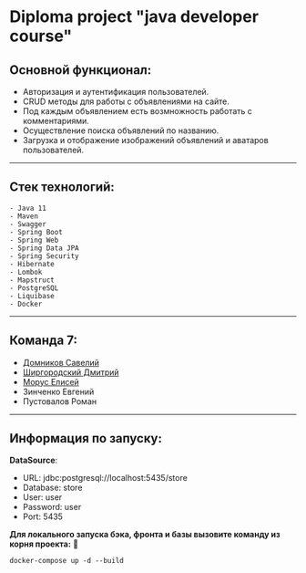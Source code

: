 # Diploma project "java developer course"

## Основной функционал:

* Авторизация и аутентификация пользователей.
* CRUD методы для работы с объявлениями на сайте.
* Под каждым объявлением есть возмножность работать с комментариями.
* Осуществление поиска объявлений по названию.
* Загрузка и отображение изображений объявлений и аватаров пользователей.

---

## Стек технологий:

    - Java 11
    - Maven
    - Swagger
    - Spring Boot
    - Spring Web
    - Spring Data JPA
    - Spring Security
    - Hibernate
    - Lombok
    - Mapstruct
    - PostgreSQL
    - Liquibase
    - Docker

---

## Команда 7: <br>

- [Домников Савелий](https://github.com/savely03)<br>
- [Ширгородский Дмитрий](https://github.com/Jekas213)<br>
- [Морус Елисей](https://github.com/RempLL)<br>
- Зинченко Евгений
- Пустовалов Роман

---

## Информация по запуску:

**DataSource**:

- URL: jdbc:postgresql://localhost:5435/store
- Database: store
- User: user
- Password: user
- Port: 5435

**Для локального запуска бэка, фронта и базы вызовите команду из корня проекта:** 🙂

```
docker-compose up -d --build
```
